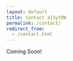 ```yaml
---
layout: default
title: Contact a11yYOW
permalink: /contact/
redirect_from:
  - /contact.html
---
```


Coming Soon!